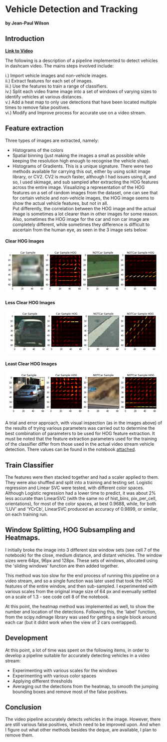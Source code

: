 # Vehicle Detection and Tracking
**by Jean-Paul Wilson**


## Introduction

**[Link to Video](https://www.youtube.com/watch?v=XZyl9q-_iPA&feature=youtu.be)**

The following is a description of a pipeline implemented to detect vehicles in dashcam video. 
The mains steps involved include: 

i.) Import vehicle images and non-vehicle images.  
ii.) Extract features for each set of images.  
iii.) Use the features to train a range of classifiers.  
iv.) Split each video frame image into a set of windows of varying sizes to identify vehicles at various distances.  
v.) Add a heat map to only use detections that have been located multiple times to remove false positives.   
vi.) Modify and Improve process for accurate use on a video stream.  

## Feature extraction

Three types of images are extracted, namely: 
- Histograms of the colors
- Spatial binning (just making the images a small as possible while keeping the resolution high enough to recognise the vehicle shap).  
- Histograms of Gradients. This is a unique signature. There were two methods available for carrying this out, either by using scikit image library, or CV2. CV2 is much faster, although I had issues using it, and so, I used skimage, and sub sampled after extracting the HOG features across the entire image. 
Visualizing a representation of the HOG features on a set of random images from the dataset, one can see that for certain vehicle and non-vehicle images, the HOG image seems to show the actual vehicle features, but not in all.   
Put differently, the correlation between the HOG image and the actual image is sometimes a lot clearer than in other images for some reason. Also, sometimes the HOG image for the car and non car image are completely different, while sometimes they difference is difficult to ascertain from the human eye,  as seen in the 3 image sets below: 

#### Clear HOG Images
<img src = "writeuppics/HogClear.jpg">


#### Less Clear HOG Images
<img src = "writeuppics/HogLessVague.jpg">


#### Least Clear HOG Images
<img src = "writeuppics/HogVague.jpg">

A trial and error approach, with visual inspection (as in the images above) of the results of trying various parameters was carried out to determine the best combination of parameters to be used for HOG feature extraction. It must be noted that the feature extraction parameters used for the training of the classifier differ from those used in the actual video stream vehicle detection. There values can be found in the notebook [attached](https://github.com/JPWILSON/VehicleDetection/blob/master/WorkThroughVideo.ipynb "Jupyter Notebook Software Pipeline"). 

## Train Classifier

The features were then stacked together and had a scaler applied to them. They were also shuffled and split into a training and testing set. Logistic regression and Linear SVC were tested, with different color spaces.  Although Logistic regression had a lower time to predict, it was about 2% less accurate than LinearSVC (with the same no of hist_bins, pix_per_cell, orientations), for most of the color spaces, at best 0.9688, while, for both 'LUV' and 'YCrCb', LinearSVC produced an accuracy of 0.9899, or similar, on each training run. 

## Window Splitting, HOG Subsampling and Heatmaps.

I initially broke the image into 3 different size window sets (see cell 7 of the notebook) for the close, medium distance, and distant vehicles. The window sizes were 64px, 96px and 128px. These sets of windows, allocated using the 'sliding windows' function are then added together. 

This method was too slow for the end process of running this pipeline on a video stream, and so a single function was later used that took the HOG features of the entire window, and then sub-sampled. I experimented with various scales from the original image size of 64 px and evenually settled on a scale of 1.3 - see code cell 8 of the notebook. 

At this point, the heatmap method was implemented as well, to show the number and location of the detections. 
Following this, the 'label' function, from the scipy.ndimage library was used for getting a single block around each car (but it didnt work when the view of 2 cars overlapped). 

## Development

At this point, a lot of time was spent on the following items, in order to develop a pipeline suitable for accurately detecting vehicles in a video stream:
- Experimenting with various scales for the windows
- Experimenting with various color spaces
- Applying different thresholds 
- Averaging out the detections from the heatmap, to smooth the jumping bounding boxes and remove most of the false positives. 

## Conclusion

The video pipeline accurately detects vehicles in the image. 
However, there are still various false positives, which need to be improved upon. And when I figure out what other methods besides the deque, are available, I plan to remove them.